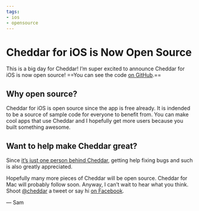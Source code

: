```yaml
---
tags:
- ios
- opensource
---
```


# Cheddar for iOS is Now Open Source

This is a big day for Cheddar! I’m super excited to announce Cheddar for iOS is now open source! ==You can see the code [on GitHub](https://github.com/nothingmagical/cheddar-ios).==

## Why open source?

Cheddar for iOS is open source since the app is free already. It is indended to be a source of sample code for everyone to benefit from. You can make cool apps that use Cheddar and I hopefully get more users because you built something awesome.

## Want to help make Cheddar great?

Since [it’s just one person behind Cheddar](/meet-the-man-behind-cheddar), getting help fixing bugs and such is also greatly appreciated.

Hopefully many more pieces of Cheddar will be open source. Cheddar for Mac will probably follow soon. Anyway, I can’t wait to hear what you think. Shoot [@cheddar](https://twitter.com/cheddar) a tweet or say hi [on Facebook](https://facebook.com/cheddarapp).

— Sam
